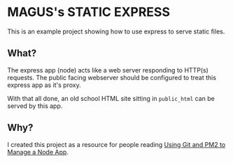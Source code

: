 # MAGUS's STATIC EXPRESS

This is an example project showing how to use express to serve static files.

## What?

The express app (node) acts like a web server responding to HTTP(s) requests.
The public facing webserver should be configured to treat this express app as it's proxy.

With that all done, an old school HTML site sitting in `public_html` can be served by this app.

## Why?
I created this project as a resource for people reading [Using Git and PM2 to Manage a Node App](https://blog.houseofthemagus.com/house-infrastructure).
